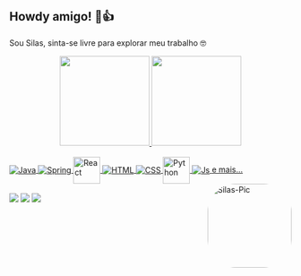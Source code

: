 ## Howdy amigo! 🤠👍 
Sou Silas, sinta-se livre para explorar meu trabalho 🤓
<div align="center">
  <a href="https://github.com/Dogoso">
  <img height="160em" src="https://github-readme-stats.vercel.app/api?username=Dogoso&show_icons=true&theme=dark&include_all_commits=true&count_private=true"/>
  <img height="160em" src="https://github-readme-stats.vercel.app/api/top-langs/?username=Dogoso&layout=compact&langs_count=7&theme=dark"/>
</div>
<div style="display: inline_block"><br>
  <img align="center" alt="Java" src="https://img.icons8.com/color/48/000000/java-coffee-cup-logo--v2.png">
  <img align="center" alt="Spring" src="https://img.icons8.com/color/48/000000/spring-logo.png">
  <img align="center" style="width: 48px" alt="React" src="https://img.icons8.com/office/344/react.png">
  <img align="center" alt="HTML" src="https://img.icons8.com/color/48/000000/html-5--v1.png">
  <img align="center" alt="CSS" src="https://img.icons8.com/color/48/000000/css3.png">
  <img align="center" alt="Python" style="width: 48px" src="https://img.icons8.com/color/344/python--v1.png">
  <img align="center" alt="Js" src="https://img.icons8.com/color/48/000000/javascript--v1.png">
  <img align="right" alt="Silas-Pic" height="150" style="border-radius:50px;" src="https://media.discordapp.net/attachments/601118494527848498/913992807662911508/unknown.png?width=468&height=468">
  e mais...
</div>

<br>
  
<div> 
  <a href="https://www.linkedin.com/in/silas-juan-0a0494222/" target="_blank"><img src="https://img.shields.io/badge/LinkedIn-0077B5?style=for-the-badge&logo=linkedin&logoColor=white"></a>
  <a href="https://cursos.alura.com.br/user/juanfsa" target="_blank"><img src="https://svgshare.com/i/cN4.svg" target="_blank"></a>
  <a href="https://www.instagram.com/silasdogoso/" target="_blank"><img src="https://img.shields.io/badge/-Instagram-%23E4405F?style=for-the-badge&logo=instagram&logoColor=white" target="_blank"></a>
</div>
